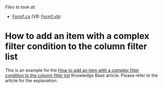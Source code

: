 <!-- default file list -->
*Files to look at*:

* [Form1.cs](./CS/Form1.cs) (VB: [Form1.vb](./VB/Form1.vb))
<!-- default file list end -->
# How to add an item with a complex filter condition to the column filter list


<p>This is an example for the <a href="https://www.devexpress.com/Support/Center/p/A1093">How to add an item with a complex filter condition to the column filter list</a> Knowledge Base article. Please refer to the article for the explanation.</p>

<br/>


